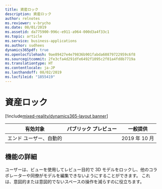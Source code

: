 ```yaml
---
title: 資産ロック
description: 資産ロック
author: relnotes
ms.reviewer: v-brycho
ms.date: 08/01/2019
ms.assetid: da775900-996c-e911-a964-000d3a4f33c1
ms.topic: article
ms.service: business-applications
ms.author: sudhees
dynamics365pdf: true
ms.openlocfilehash: 9ae89427e4e79836b901fabda60879722959c6f8
ms.sourcegitcommit: 2fe3cfa4d291dfe6492f1095c2f01a4fd8b7719a
ms.translationtype: HT
ms.contentlocale: ja-JP
ms.lasthandoff: 08/02/2019
ms.locfileid: "1855419"
---
```

# <a name="asset-lock"></a>資産ロック
[!include[mixed-reality/dynamics365-layout banner](../includes/mixed-reality/dynamics365-layout.md)]

| 有効対象    |  パブリック プレビュー | 一般提供 | 
| ---------- | ---------- |---------- |
|エンド ユーザー、自動的|| 2019 年 10 月|






## <a name="feature-details"></a>機能の詳細
<!--feature detail start -->
ユーザーは、ビューを使用してレビュー目的で 3D モデルをロックし、他のコラボレーターや同僚がモデルを編集できないようにすることができます。 これは、意図的または意図的でないスペースの操作を減らすのに役立ちます。
<!--feature detail end -->











